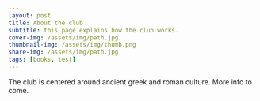 ```yaml
---
layout: post
title: About the club
subtitle: this page explains how the club works.
cover-img: /assets/img/path.jpg
thumbnail-img: /assets/img/thumb.png
share-img: /assets/img/path.jpg
tags: [books, test]
---
```


The club is centered around ancient greek and roman culture. More info to come. 
